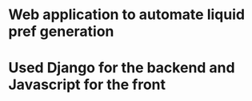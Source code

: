# Web application to automate liquid pref generation
# Used Django for the backend and Javascript for the front

